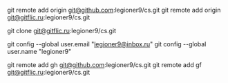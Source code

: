 git remote add origin git@github.com:legioner9/cs.git
git remote add origin git@gitflic.ru:legioner9/cs.git

git clone git@gitflic.ru:legioner9/cs.git

git config --global user.email "legioner9@inbox.ru"
git config --global user.name "legioner9"

git remote add gh git@github.com:legioner9/cs.git
git remote add gf git@gitflic.ru:legioner9/cs.git